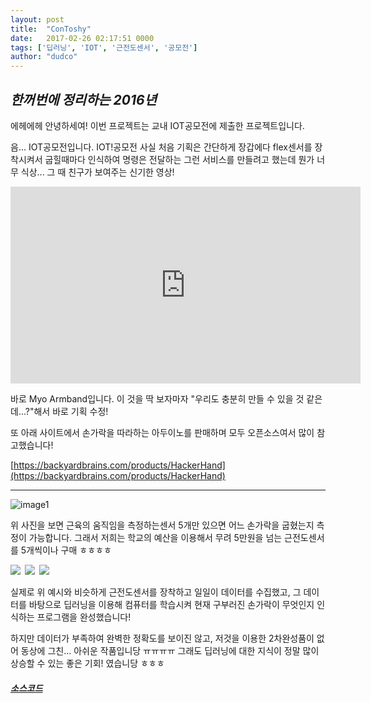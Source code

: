 ```yaml
---
layout: post
title:  "ConToshy"
date:   2017-02-26 02:17:51 0000
tags: ['딥러닝', 'IOT', '근전도센서', '공모전']
author: "dudco"
---
```


## *한꺼번에 정리하는 2016년* ##

에헤에헤 안녕하세여! 이번 프로젝트는 교내 IOT공모전에 제출한 프로젝트입니다.

음... IOT공모전입니다. IOT!공모전 사실 처음 기획은 간단하게 장갑에다  flex센서를 장착시켜서 굽힐때마다 인식하여 명령은 전달하는 그런 서비스를 만들려고 했는데 뭔가 너무 식상...
그 때 친구가 보여주는 신기한 영상!

<iframe width="560" height="315" src="https://www.youtube.com/embed/te1RBQQlHz4" frameborder="0" allowfullscreen></iframe>

바로 Myo Armband입니다. 이 것을 딱 보자마자 "우리도 충분히 만들 수 있을 것 같은데...?"해서 바로 기획 수정!

또 아래 사이트에서 손가락을 따라하는 아두이노를 판매하며 모두 오픈소스여서 많이 참고했습니다!

[https://backyardbrains.com/products/HackerHand](https://backyardbrains.com/products/HackerHand)

***

![image1](http://postfiles4.naver.net/MjAxNzAxMTZfMTEw/MDAxNDg0NTU5NzgwOTY4.nxoqCkBGFqfSTkVQAdJiPrSyFm_32hbwPNA1J_EJFcog.YtxmlrTWExbBIYfpEw_sQFbZaZ7Xb0oD-ClmrjSF7XUg.PNG.dudco1129/%EC%8A%A4%ED%81%AC%EB%A6%B0%EC%83%B7_2016-09-22_%EC%98%A4%ED%9B%84_11.34.17.png?type=w773)

위 사진을 보면 근육의 움직임을 측정하는센서 5개만 있으면 어느 손가락을 굽혔는지 측정이 가능합니다. 그래서 저희는 학교의 예산을 이용해서 무려 5만원을 넘는 근전도센서를 5개씩이나 구매 ㅎㅎㅎㅎ

<div class="image3">
<img src="http://postfiles12.naver.net/MjAxNzAxMTZfMTIw/MDAxNDg0NTU5OTgxNTQ1.hfQwYA3eesdqNr8M59lYam4w7U06yZfuJ8JSEjjHQvMg.LGWcfDKW1D4TGDrnqS9E7-S4se1bvaIPRxWlaNIWW2wg.PNG.dudco1129/%EC%8A%A4%ED%81%AC%EB%A6%B0%EC%83%B7_2017-01-16_%EC%98%A4%ED%9B%84_6.44.56.png?type=w773" style="margin-right: 3px; width: auto; height: auto"/>
<img src="http://postfiles10.naver.net/MjAxNzAxMTZfNTIg/MDAxNDg0NTU5OTgyMTkz.kBQkW9HkhDQVsfqNqDJD19rxNXGjxE522o6F6AgvAOMg.uB12-wUZmj9NLoV9GAQq-s3StdSLyv5ufw5cfwgk2_Eg.PNG.dudco1129/%EC%8A%A4%ED%81%AC%EB%A6%B0%EC%83%B7_2017-01-16_%EC%98%A4%ED%9B%84_6.45.03.png?type=w773" style="margin-right: 3px; width: auto; height: auto;"/>
<img src="http://postfiles2.naver.net/MjAxNzAxMTZfMjIy/MDAxNDg0NTU5OTg0MDEy.q1HP0WtiCoerzKLTpay0TkJtBdZHQ3XFw6MpJeROcb0g.njFzClHG7jrDu_vIAQECunvvZ3kU0VtQKrBXFawNdV0g.PNG.dudco1129/%EC%8A%A4%ED%81%AC%EB%A6%B0%EC%83%B7_2017-01-16_%EC%98%A4%ED%9B%84_6.45.10.png?type=w773" style=" width: auto; height: auto;"/>
</div>

실제로 위 예시와 비슷하게 근전도센서를 장착하고 일일이 데이터를 수집했고, 그 데이터를 바탕으로 딥러닝을 이용해 컴퓨터를 학습시켜 현재 구부러진 손가락이 무엇인지 인식하는 프로그램을 완성했습니다!


하지만 데이터가 부족하여 완벽한 정확도를 보이진 않고, 저것을 이용한 2차완성품이 없어 동상에 그친... 아쉬운 작품입니당 ㅠㅠㅠㅠ 그래도 딥러닝에 대한 지식이 정말 많이 상승할 수 있는 좋은 기회! 였습니당 ㅎㅎㅎ

#### *[소스코드](https://github.com/dudco/2016_School_Iot)*
